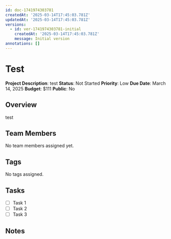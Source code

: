 ```yaml
---
id: doc-1741974303781
createdAt: '2025-03-14T17:45:03.781Z'
updatedAt: '2025-03-14T17:45:03.781Z'
versions:
  - id: ver-1741974303781-initial
    createdAt: '2025-03-14T17:45:03.781Z'
    message: Initial version
annotations: []
---
```



# Test

**Project Description**: test
**Status**: Not Started
**Priority**: Low
**Due Date**: March 14, 2025
**Budget**: $111
**Public**: No
## Overview

test

## Team Members

No team members assigned yet.

## Tags

No tags assigned.

## Tasks

- [ ] Task 1
- [ ] Task 2
- [ ] Task 3

## Notes 
